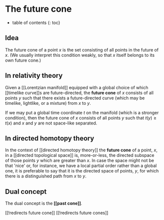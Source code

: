 
# The future cone
* table of contents
{: toc}

## Idea

The future cone of a point $x$ is the set consisting of all points in the future of $x$.  (We usually interpret this condition weakly, so that $x$ itself belongs to its own future cone.)


## In relativity theory

Given a [[Lorentzian manifold]] equipped with a global choice of which [[timelike curve]]s are future-directed, the __future cone__ of $x$ consists of all points $y$ such that there exists a future-directed curve (which may be timelike, lightlike, or a mixture) from $x$ to $y$.

If we may put a global time coordinate $t$ on the manifold (which is a stronger condition), then the future cone of $x$ consists of all points $y$ such that $t(y) \geq t(x)$ and $x$ and $y$ are not space-like separated.


## In directed homotopy theory

In the context of [[directed homotopy theory]] the **future cone** of a point, $x$, in a [[directed topological space]] is, more-or-less, the directed subspace of those points $y$ which are greater than $x$. In case the space might not be that 'nice' or, for instance, we have a local partial order rather than a global one, it is preferable to say that it is the directed space of points, $y$, for which there is a distinguished path from $x$ to $y$.


## Dual concept

The dual concept is the **[[past cone]]**.


[[!redirects future cone]]
[[!redirects future cones]]
